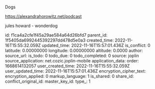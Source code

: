 Dogs

https://alexandrahorowitz.net/podcast

jules howard - wonderdog



id: f1ca4a2cfe1f45a29ae584a64d26bfd7
parent_id: 1f5405da6992445392297dd478d5e0a3
created_time: 2022-11-16T15:55:32.059Z
updated_time: 2022-11-16T15:57:01.436Z
is_conflict: 0
latitude: 0.00000000
longitude: 0.00000000
altitude: 0.0000
author: 
source_url: 
is_todo: 0
todo_due: 0
todo_completed: 0
source: joplin
source_application: net.cozic.joplin-mobile
application_data: 
order: 1668614132057
user_created_time: 2022-11-16T15:55:32.059Z
user_updated_time: 2022-11-16T15:57:01.436Z
encryption_cipher_text: 
encryption_applied: 0
markup_language: 1
is_shared: 0
share_id: 
conflict_original_id: 
master_key_id: 
type_: 1